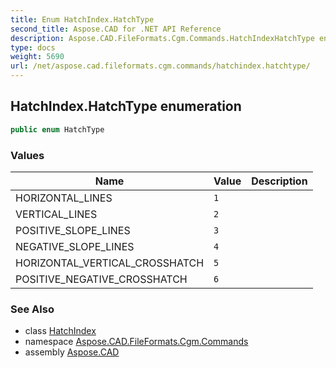 ```yaml
---
title: Enum HatchIndex.HatchType
second_title: Aspose.CAD for .NET API Reference
description: Aspose.CAD.FileFormats.Cgm.Commands.HatchIndexHatchType enum. 
type: docs
weight: 5690
url: /net/aspose.cad.fileformats.cgm.commands/hatchindex.hatchtype/
---
```

## HatchIndex.HatchType enumeration

```csharp
public enum HatchType
```

### Values

| Name | Value | Description |
| --- | --- | --- |
| HORIZONTAL_LINES | `1` |  |
| VERTICAL_LINES | `2` |  |
| POSITIVE_SLOPE_LINES | `3` |  |
| NEGATIVE_SLOPE_LINES | `4` |  |
| HORIZONTAL_VERTICAL_CROSSHATCH | `5` |  |
| POSITIVE_NEGATIVE_CROSSHATCH | `6` |  |

### See Also

* class [HatchIndex](../hatchindex/)
* namespace [Aspose.CAD.FileFormats.Cgm.Commands](../../aspose.cad.fileformats.cgm.commands/)
* assembly [Aspose.CAD](../../)



